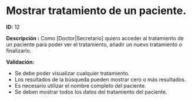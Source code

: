 # Mostrar tratamiento de un paciente.
**ID:** 12

**Descripción :** 
Como [Doctor|Secretario] quiero acceder al tratamiento de un paciente para poder ver el tratamiento, añadir un nuevo tratamiento o finalizarlo. 

**Validación:** 
* Se debe poder visualizar cualquier tratamiento.
* Los resultados de la búsqueda pueden mostrar cero o más resultados.
* Es necesario utilizar el nombre completo del paciente.
* Se deben mostrar todos los datos del tratamiento del paciente.
